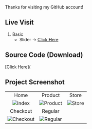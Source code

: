 Thanks for visiting my GitHub account!

## Live Visit
1. Basic
    * Slider → [Click Here](https://learnwithfair.github.io/java-script/basic/Slide%20Demo%20-2/slide%20Demo-2.html)


## Source Code (Download)
[Click Here](

## Project Screenshot

|   |   |   |
|:---:|:---:|:---:|
|Home|Product|Store|
|![Index](https://github.com/learnwithfair/html-template-ecommerce-electro-master/assets/103452668/dbca547c-a2fa-4c83-8654-f0f5244950aa)|![Product](https://github.com/learnwithfair/html-template-ecommerce-electro-master/assets/103452668/0de8d398-c320-4efc-84d9-ac58587705b5)| ![Store](https://github.com/learnwithfair/html-template-ecommerce-electro-master/assets/103452668/80fd582f-73e3-486d-8522-6593560789b7)|
|Checkout|Regular|
|![Checkout](https://github.com/learnwithfair/html-template-ecommerce-electro-master/assets/103452668/8cb9351f-0b0e-4120-a58e-f42496e1ba90)| ![Regular](https://github.com/learnwithfair/html-template-ecommerce-electro-master/assets/103452668/90dbe504-5ee2-4e6b-9844-f8dcd3d1ebc6)|




